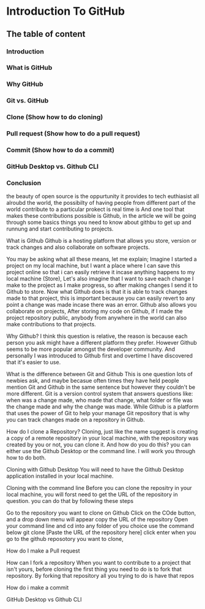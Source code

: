 # Introduction To GitHub
## The table of content
### Introduction
### What is GitHub
### Why GitHub
### Git vs. GitHub
### Clone (Show how to do cloning)
### Pull request (Show how to do a pull request)
### Commit (Show how to do a commit)
### GitHub Desktop vs. Github CLI
### Conclusion

the beauty of open source is the oppurtunity it provides to tech euthiasist all alroubd the world, the possibilty of having people from different part of the world contribute to a particular prokect is real time is 
And one tool that makes these contributions possible is Github, in the article we will be going through some basics things you need to know about githbu to get up and runnung and start contributing to projects.

What is Github
Github is a hosting platform that allows you store, version or track changes and also collaborate on software projects. 

You may be asking what all these means, let me explain; Imagine I started a project on my local machine, but I want a place where I can save this project online so that i can easily retrieve it incase anything happens to my local machine (Store), Let's also imagine that I want to save each change I make to the project as I make progress, so after making changes I send it to Github to store. Now what Github does is that it is able to track changes made to that project, this is important because you can easily revert to any point a change was made incase there was an error. Github also allows you collaborate on projects, After storing my code on Github, if I made the project repository public, anybody from anywhere in the world can also make contributions to that projects.

Why Github?
I think this question is relative, the reason is because each person you ask might have a different platform they prefer. However Github seems to be more popular amongst the developer community. And personally I was introduced to Github first and overtime I have discovered that it's easier to use.

What is the difference between Git and Github
This is one question lots of newbies ask, and maybe becasue often times they have held people mention Git and Github in the same sentence but however they couldn't be more different. Git is a version control system that answers questions like: when was a change made, who made that change, what folder or file was the change made and why the change was made. While Github is a platform that uses the power of Git to help your manage Git repository that is why you can track changes made on a repository in Github.

How do I clone a Repository?
Cloning, just like the name suggest is creating a copy of a remote repository in your local machine, with the repository was created by you or not, you can clone it. And how do you do this? you can either use the Github Desktop or the command line. I will work you through how to do both.

Cloning with Github Desktop
You will need to have the Github Desktop application installed in your local machine.



Cloning with the command line
Before you can clone the repositry in your local machine, you will forst need to get the URL of the repository in question. you can do that by following these steps

Go to the repository you want to clone on Github
Click on the COde button, and a drop down menu will appear
copy the URL of the repository
Open your command line and cd into any folder of you choice
use the command below
git clone [Paste the URL of the repository here]
click enter
when you go to the github reposotory you want to clone, 

How do I make a Pull request

How can I fork a repository
When you want to contribute to a project that isn't yours, before cloning the first thing you need to do is to fork that repository. By forking that repository all you trying to do is have that repos

How do i make a commit

GitHub Desktop vs Github CLI
